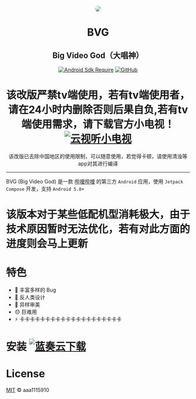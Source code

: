 <div align="center">

<img src="app/src/main/res/drawable/ic_banner.webp" style="border-radius: 24px; margin-top: 32px;"/>

# BVG
## Big Video God（大唱神）

[![Android Sdk Require](https://img.shields.io/badge/Android-5.0%2B-informational?logo=android)](https://apilevels.com/#:~:text=Jetpack%20Compose%20requires%20a%20minSdk%20of%2021%20or%20higher)
[![GitHub](https://img.shields.io/github/license/aaa1115910/bv)](https://github.com/aaa1115910/bv)


# 该改版严禁tv端使用，若有tv端使用者，请在24小时内删除否则后果自负,若有tv端使用需求，请下载官方小电视！[![云视听小电视](https://img.shields.io/badge/bilibili-下载-informational?logo=bilibili)](https://app.bilibili.com)


该改版已去除中国地区的使用限制，可以随意使用，若觉得卡顿，请使用清浊等app对其进行编译

</div>

---
BVG (Big Video God) 是一款 [哔哩哔哩](https://www.bilibili.com) 的第三方 `Android`
应用，使用 `Jetpack Compose` 开发，支持 `Android 5.0+`

# 该版本对于某些低配机型消耗极大，由于技术原因暂时无法优化，若有对此方面的进度则会马上更新


# 特色
- :bug: 丰富多样的 Bug
- :children_crossing: 反人类设计
- :art: 异样审美
- :disappointed: 巨难用
- :zap: 卡卡卡卡卡卡卡卡卡卡卡卡卡卡卡卡卡卡卡卡
#
# 安装                                            [![蓝奏云下载](https://img.shields.io/badge/123网盘-下载-informational?logo=123网盘)](https://www.123912.com/s/g8Ufjv-OmMih)

# License 
[MIT](LICENSE) © aaa1115910
#
